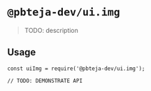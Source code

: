 # `@pbteja-dev/ui.img`

> TODO: description

## Usage

```
const uiImg = require('@pbteja-dev/ui.img');

// TODO: DEMONSTRATE API
```
